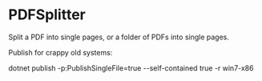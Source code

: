 # PDFSplitter
Split a PDF into single pages, or a folder of PDFs into single pages.

Publish for crappy old systems:

dotnet publish -p:PublishSingleFile=true --self-contained true -r win7-x86

